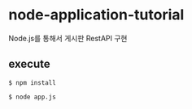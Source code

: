 # node-application-tutorial

Node.js를 통해서 게시판 RestAPI 구현

## execute

```shell
$ npm install
```

```shell
$ node app.js
```